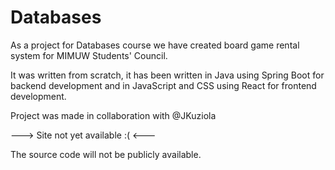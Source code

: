 # Databases

As a project for Databases course we have created board game rental system for MIMUW Students' Council.

It was written from scratch, it has been written in Java using Spring Boot for backend development
and in JavaScript and CSS using React for frontend development.

Project was made in collaboration with @JKuziola

---> Site not yet available :( <---

The source code will not be publicly available. 
